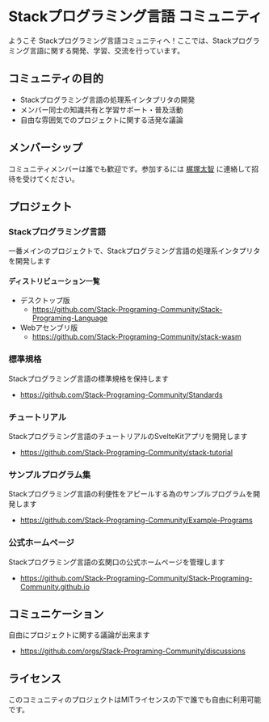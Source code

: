 # Stackプログラミング言語 コミュニティ

ようこそ Stackプログラミング言語コミュニティへ！ここでは、Stackプログラミング言語に関する開発、学習、交流を行っています。

## コミュニティの目的

- Stackプログラミング言語の処理系インタプリタの開発
- メンバー同士の知識共有と学習サポート・普及活動
- 自由な雰囲気でのプロジェクトに関する活発な議論

## メンバーシップ

コミュニティメンバーは誰でも歓迎です。参加するには [梶塚太智](mailto://kajizukataichi@outlook.jp) に連絡して招待を受けてください。

## プロジェクト
### Stackプログラミング言語
一番メインのプロジェクトで、Stackプログラミング言語の処理系インタプリタを開発します
#### ディストリビューション一覧
  - デスクトップ版
    - https://github.com/Stack-Programing-Community/Stack-Programing-Language
  - Webアセンブリ版
    - https://github.com/Stack-Programing-Community/stack-wasm

### 標準規格
Stackプログラミング言語の標準規格を保持します
- https://github.com/Stack-Programing-Community/Standards

### チュートリアル
Stackプログラミング言語のチュートリアルのSvelteKitアプリを開発します
- https://github.com/Stack-Programing-Community/stack-tutorial

### サンプルプログラム集
Stackプログラミング言語の利便性をアピールする為のサンプルプログラムを開発します
  - https://github.com/Stack-Programing-Community/Example-Programs

### 公式ホームページ
Stackプログラミング言語の玄関口の公式ホームページを管理します
  - https://github.com/Stack-Programing-Community/Stack-Programing-Community.github.io 

## コミュニケーション
自由にプロジェクトに関する議論が出来ます
- https://github.com/orgs/Stack-Programing-Community/discussions

## ライセンス
このコミュニティのプロジェクトはMITライセンスの下で誰でも自由に利用可能です。
